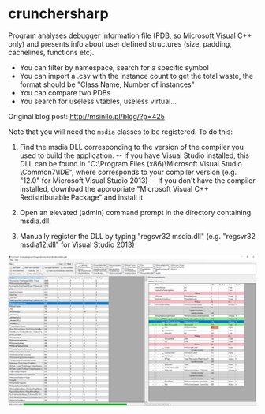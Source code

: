 # crunchersharp
Program analyses debugger information file (PDB, so Microsoft Visual C++ only) and presents info about user defined structures (size, padding, cachelines, functions etc). 

- You can filter by namespace, search for a specific symbol
- You can import a .csv with the instance count to get the total waste, the format should be "Class Name, Number of instances"
- You can compare two PDBs
- You search for useless vtables, useless virtual...  

Original blog post: http://msinilo.pl/blog/?p=425

Note that you will need the `msdia` classes to be registered. To do this:

  1) Find the msdia DLL corresponding to the version of the compiler you used to build the application. 
      -- If you have Visual Studio installed, this DLL can be found in "C:\Program Files (x86)\Microsoft Visual Studio <VERSION>\Common7\IDE", where <VERSION> corresponds to your compiler version (e.g. "12.0" for Microsoft Visual Studio 2013)
      -- If you don't have the compiler installed, download the appropriate "Microsoft Visual C++ <VERSION> Redistributable Package" and install it. 
  
  2) Open an elevated (admin) command prompt in the directory containing msdia<VERSION>.dll. 

  3) Manually register the DLL by typing "regsvr32 msdia<VERSION>.dll" (e.g. "regsvr32 msdia12.dll" for Visual Studio 2013)
  
![Screenshot](Screenshot.png "Example screenshot")

